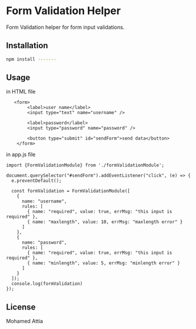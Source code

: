 # Form Validation Helper

Form Validation helper for form input validations.
## Installation


```bash
npm install -------
```

## Usage

in HTML file 
```
   <form>
        <label>user name</label>
        <input type="text" name="username" />

        <label>password</label>
        <input type="password" name="password" />

        <button type="submit" id="sendForm">send data</button>
    </form>
```

in app.js file 
```
import {FormValidationModule} from './formValidationModule';

document.querySelector("#sendForm").addEventListener("click", (e) => {
  e.preventDefault();

  const formValidation = FormValidationModule([
    {
      name: "username",
      rules: [
        { name: "required", value: true, errMsg: "this input is required" },
        { name: "maxlength", value: 10, errMsg: "maxlength error" }
      ]
    },
    {
      name: "password",
      rules: [
        { name: "required", value: true, errMsg: "this input is required" },
        { name: "minlength", value: 5, errMsg: "minlength error" }
      ]
    }
  ]);
  console.log(formValidation)
});
```



## License
Mohamed Attia
